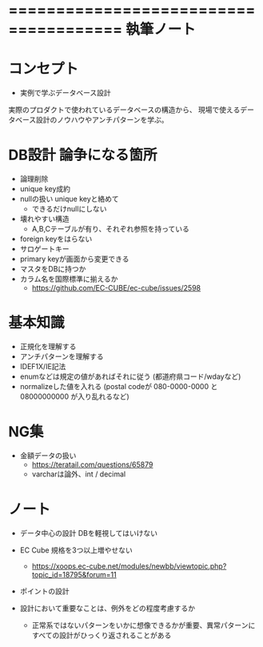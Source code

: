 ======================================
執筆ノート
======================================


コンセプト
======================================

- 実例で学ぶデータベース設計

実際のプロダクトで使われているデータベースの構造から、
現場で使えるデータベース設計のノウハウやアンチパターンを学ぶ。



DB設計 論争になる箇所
======================================



- 論理削除
- unique key成約
- nullの扱い unique keyと絡めて
  - できるだけnullにしない
- 壊れやすい構造
  - A,B,Cテーブルが有り、それぞれ参照を持っている
- foreign keyをはらない
- サロゲートキー
- primary keyが画面から変更できる
- マスタをDBに持つか
- カラム名を国際標準に揃えるか
  - https://github.com/EC-CUBE/ec-cube/issues/2598


基本知識
======================================

- 正規化を理解する
- アンチパターンを理解する
- IDEF1X/IE記法
- enumなどは規定の値があればそれに従う (都道府県コード/wdayなど)
- normalizeした値を入れる (postal codeが 080-0000-0000 と 08000000000 が入り乱れるなど)



NG集
======================================

- 金額データの扱い
  - https://teratail.com/questions/65879
  - varcharは論外、int / decimal



ノート
======================================

- データ中心の設計 DBを軽視してはいけない
- EC Cube 規格を3つ以上増やせない
  - https://xoops.ec-cube.net/modules/newbb/viewtopic.php?topic_id=18795&forum=11

- ポイントの設計

- 設計において重要なことは、例外をどの程度考慮するか
  - 正常系ではないパターンをいかに想像できるかが重要、異常パターンにすべての設計がひっくり返されることがある
